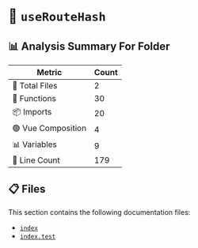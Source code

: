 # 📁 `useRouteHash`

## 📊 Analysis Summary For Folder

| Metric | Count |
|--------|-------|
| 📁 Total Files | 2 |
| 🔧 Functions | 30 |
| 📦 Imports | 20 |
| 🟢 Vue Composition | 4 |
| 📊 Variables | 9 |
| 🔢 Line Count | 179 |


## 📋 Files

This section contains the following documentation files:

- [`index`](./index.md)
- [`index.test`](./index.test.md)